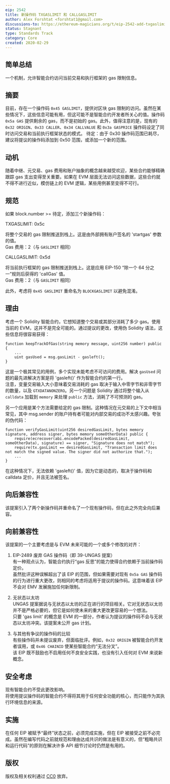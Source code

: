 ```yaml
---
eip: 2542
title: 新操作码 TXGASLIMIT 和 CALLGASLIMIT
author: Alex Forshtat <forshtat1@gmail.com>
discussions-to: https://ethereum-magicians.org/t/eip-2542-add-txgaslimit-callgaslimit-txgasrefund-opcodes
status: Stagnant
type: Standards Track
category: Core
created: 2020-02-29
---
```


## 简单总结
一个机制，允许智能合约访问当前交易和执行框架的 gas 限制信息。

## 摘要
目前，存在一个操作码 `0x45 GASLIMIT`，提供对区块 gas 限制的访问。虽然在某些情况下，这些信息可能有用，但这可能不是智能合约开发者所关心的值。操作码 `0x5a GAS` 提供剩余的 gas，而不是初始的 gas。此外，值得注意的是，现有的 `0x32 ORIGIN`、`0x33 CALLER`、`0x34 CALLVALUE` 和 `0x3a GASPRICE` 操作码设定了同时访问交易和当前执行框架状态的模式。
待定：由于 0x30 操作码范围已耗尽，建议将提议的操作码添加到 0x50 范围，或添加一个新的范围。

## 动机
随着中继、元交易、gas 费用和账户抽象的概念越来越受欢迎，某些合约能够精确跟踪 gas 支出变得至关重要。如果在 EVM 层面无法访问这些数据，这些合约就不得不进行近似，模仿链上的 EVM 逻辑，某些用例甚至变得不可行。

## 规范
如果 block.number >= 待定，添加三个新操作码：

TXGASLIMIT: 0x5c

将整个交易的 gas 限制推送到栈上。这是由外部拥有账户签名的 'startgas' 参数的值。  
Gas 费用：2（与 `GASLIMIT` 相同）

CALLGASLIMIT: 0x5d

将当前执行框架的 gas 限制推送到栈上。这是应用 EIP-150 “除一个 64 分之一”规则后获得的 'callGas' 值。  
Gas 费用：2（与 `GASLIMIT` 相同）

此外，考虑将 `0x45 GASLIMIT` 重命名为 `BLOCKGASLIMIT` 以避免混淆。

## 理由
考虑一个 Solidity 智能合约，它想知道整个交易或其部分消耗了多少 gas。使用当前的 EVM，这并不是完全可能的。通过提议的更改，使用伪 Solidity 语法，这些信息将很容易获得：
```
function keepTrackOfGas(string memory message, uint256 number) public {
    ...
    uint gasUsed = msg.gasLimit - gasleft();
}
```
这是一个极其常见的用例，多个实现未能考虑不可访问的费用。解决 `gasUsed` 问题的最先进解决方案是将 'gasleft()' 作为智能合约的第一行。  
注意，变量交易输入大小意味着交易消耗的 gas 取决于输入中零字节和非零字节的数量，以及 `GTXDATANONZERO`。另一个问题是 Solidity 通过将整个输入从 `calldata` 加载到 `memory` 来处理 `public` 方法，消耗了不可预测的 gas。

另一个应用是某个方法需要给定的 gas 限制。这种情况在元交易的上下文中相当常见，其中 msg.sender 的账户持有者可能对内部交易的成功不太感兴趣。夸张的伪代码：

```
function verifyGasLimit(uint256 desiredGasLimit, bytes memory signature, address signer, bytes memory someOtherData) public {
    require(ecrecover(abi.encodePacked(desiredGasLimit, someOtherData), signature) == signer, "Signature does not match");
    require(tx.gasLimit == desiredGasLimit, "Transaction limit does not match the signed value. The signer did not authorize that.");
    ...
}
``` 
在这种情况下，无法依赖 'gasleft()' 值，因为它是动态的，取决于操作码和 calldata 定价，并且无法被签名。

## 向后兼容性
该提案引入了两个新操作码并重命名了一个现有操作码，但在此之外完全向后兼容。

## 向前兼容性
该提案的一个主要考虑是与 EVM 未来可能的一个或多个修改的对齐：

1. EIP-2489 废弃 GAS 操作码（即 39-UNGAS 提案）  
 有一种观点认为，智能合约执行“gas 反思”的能力使得合约依赖于当前操作码定价。  
 虽然批评这种误解超出了该 EIP 的范围，但如果需要对现有 `0x5a GAS` 操作码的行为进行重大更改，则相同的考虑将适用于提议的操作码。这意味着该 EIP 不会对 EMV 发展施加任何新限制。
 
2. 无状态以太坊  
 UNGAS 提案据说与无状态以太坊的正在进行的项目相关。它对无状态以太坊并不是严格必要的，但它是如何使未来的重大更改更容易的一个想法。  
 只要 'gas limit' 的概念是 EVM 的一部分，作者认为提议的操作码不会与无状态以太坊冲突。该提案未公开 gas 计划。
 
3. 与其他有争议的操作码的比较  
 有些操作码并未提议废弃，但面临批评。例如，`0x32 ORIGIN` 被智能合约开发者误用，或 `0x46 CHAINID` 使某些智能合约“无法分叉”。  
 该 EIP 既不鼓励也不启用任何不良安全实践，也没有引入任何对 EVM 来说新概念。  
  
## 安全考虑 

现有智能合约不受此更改影响。  
将使用提议操作码的智能合约不得将其用于任何安全功能的核心，而只能作为其执行环境信息的来源。

## 实施
在任何 EIP 被赋予“最终”状态之前，必须完成实施，但在 EIP 被接受之前不必完成。虽然在编写代码之前就规范和理由达成共识的做法是有意义的，但“粗略共识和运行代码”的原则在解决许多 API 细节讨论时仍然是有用的。

## 版权
版权及相关权利通过 [CC0](../LICENSE.md) 放弃。